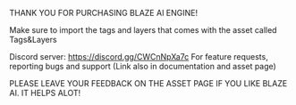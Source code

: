 THANK YOU FOR PURCHASING BLAZE AI ENGINE!

Make sure to import the tags and layers that comes with the asset called Tags&Layers

Discord server: https://discord.gg/CWCnNpXa7c
For feature requests, reporting bugs and support
(Link also in documentation and asset page)

PLEASE LEAVE YOUR FEEDBACK ON THE ASSET PAGE IF YOU LIKE BLAZE AI. IT HELPS ALOT! 